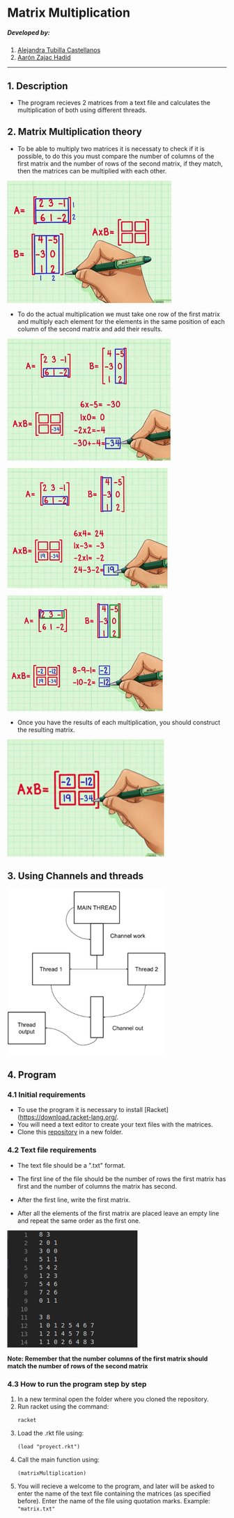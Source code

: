 # Matrix Multiplication

##### Developed by:
1. [Alejandra Tubilla Castellanos](https://github.com/alejandratub)
2. [Aarón Zajac Hadid](https://github.com/Aarzh)

---
## 1. Description

* The program recieves 2 matrices from a text file and calculates the multiplication of        both using different threads.

## 2. Matrix Multiplication theory

- To be able to multiply two matrices it is necessaty to check if it is possible, to do this you must compare the number of columns of the first matrix and the number of rows of the second matrix, if they match, then the matrices can be multiplied with each other.

![alt text](images/compare.png)

- To do the actual multiplication we must take one row of the first matrix and multiply each element for the elements in the same position of each column of the second matrix and add their results.

![alt text](images/first.png)

![alt text](images/second.png)

![alt text](images/third.png)

- Once you have the results of each multiplication, you should construct the resulting matrix.

![alt text](images/fourth.png)

## 3. Using Channels and threads

![alt text](images/fifth.png)

## 4. Program 

### 4.1 Initial requirements
- To use the program it is necessary to install [Racket](https://download.racket-lang.org/.
- You will need a text editor to create your text files with the matrices.
- Clone this [repository](https://github.com/alejandratub/MatrixMultiplication.git) in a new folder.

### 4.2 Text file requirements

- The text file should be a ".txt" format.

- The first line of the file should be the number of rows the first matrix has first and the number of columns the matrix has second.

- After the first line, write the first matrix.

- After all the elements of the first matrix are placed leave an empty line and repeat the  same order as the first one.

![alt text](images/txtExample.png)

**Note: Remember that the number columns of the first matrix should match the number of rows of the second matrix**

### 4.3 How to run the program step by step 
1. In a new terminal open the folder where you cloned the repository.
2. Run racket using the command: 
    ```
    racket
    ```
3. Load the .rkt file using:
    ```
    (load "proyect.rkt")
    ```
4. Call the main function using:
    ```
    (matrixMultiplication)
    ```
5. You will recieve a welcome to the program, and later will be asked to enter the name of the text file containing the matrices (as specified before). Enter the name of the file using quotation marks. 
     Example: 
        ```
        "matrix.txt"
        ```

